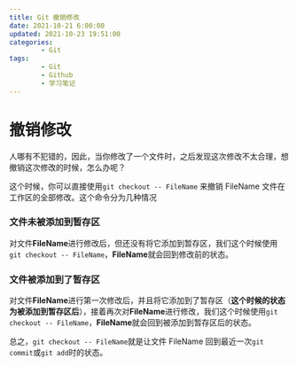 ```yaml
---
title: Git 撤销修改
date: 2021-10-21 6:00:00
updated: 2021-10-23 19:51:00
categories:
        - Git
tags:
        - Git
        - Github
        - 学习笔记
---
```

# 撤销修改

人哪有不犯错的，因此，当你修改了一个文件时，之后发现这次修改不太合理，想撤销这次修改的时候，怎么办呢？

这个时候，你可以直接使用`git checkout -- FileName` 来撤销 FileName 文件在工作区的全部修改。这个命令分为几种情况

### 文件未被添加到暂存区

对文件**FileName**进行修改后，但还没有将它添加到暂存区，我们这个时候使用`git checkout -- FileName`，**FileName**就会回到修改前的状态。

### 文件被添加到了暂存区

对文件**FileName**进行第一次修改后，并且将它添加到了暂存区（**这个时候的状态为被添加到暂存区后**），接着再次对**FileName**进行修改，我们这个时候使用`git checkout -- FileName`，**FileName**就会回到被添加到暂存区后的状态。

总之，`git checkout -- FileName`就是让文件 FileName 回到最近一次`git commit`或`git add`时的状态。

